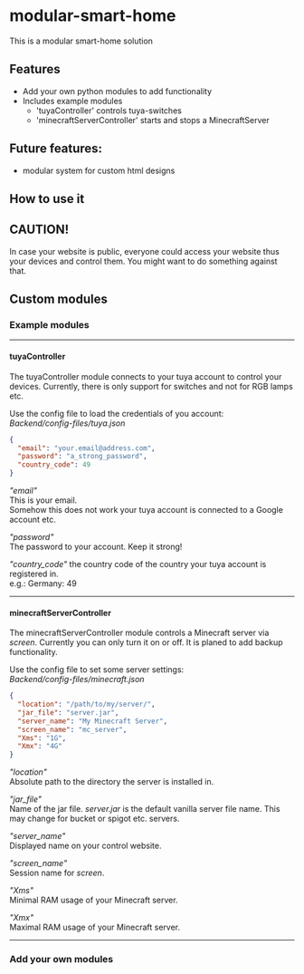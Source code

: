 # modular-smart-home

This is a modular smart-home solution


## Features
* Add your own python modules to add functionality
* Includes example modules
  - 'tuyaController' controls tuya-switches
  - 'minecraftServerController' starts and stops a MinecraftServer

## Future features:
* modular system for custom html designs

## How to use it


## **CAUTION!**
In case your website is public, everyone could access your website thus your devices and control them.
You might want to do something against that.  


## Custom modules
### Example modules
___
#### tuyaController
The tuyaController module connects to your tuya account to control your devices. Currently, there is only support
for switches and not for RGB lamps etc.

Use the config file to load the credentials of you account:  
_Backend/config-files/tuya.json_
```JSON
{
  "email": "your.email@address.com",
  "password": "a_strong_password",
  "country_code": 49
}
```
_"email"_  
This is your email.  
Somehow this does not work your tuya account is connected to a Google account etc.

_"password"_  
The password to your account. Keep it strong!

_"country_code"_
the country code of the country your tuya account is registered in.  
e.g.: Germany: 49

___
#### minecraftServerController
The minecraftServerController module controls a Minecraft server via _screen_. Currently you can only turn it on or off.
It is planed to add backup functionality.

Use the config file to set some server settings:  
_Backend/config-files/minecraft.json_
```JSON
{
  "location": "/path/to/my/server/",
  "jar_file": "server.jar",
  "server_name": "My Minecraft Server",
  "screen_name": "mc_server",
  "Xms": "1G",
  "Xmx": "4G"
}
```
_"location"_  
Absolute path to the directory the server is installed in.

_"jar_file"_  
Name of the jar file. _server.jar_ is the default vanilla server file name. This may change for bucket or spigot etc.
servers.

_"server_name"_  
Displayed name on your control website.

_"screen_name"_  
Session name for _screen_.

_"Xms"_  
Minimal RAM usage of your Minecraft server.

_"Xmx"_  
Maximal RAM usage of your Minecraft server.

---
### Add your own modules